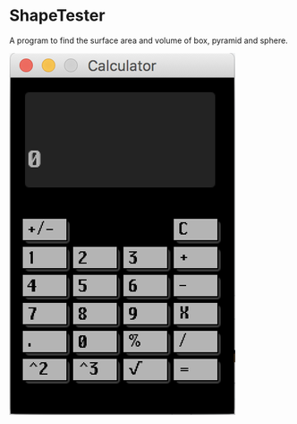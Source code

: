 # ShapeTester
A program to find the surface area and volume of box, pyramid and sphere.

![Calculator](https://github.com/NarenAnandh/DigitalCalculator/blob/master/Calculator/Calculator.png)
